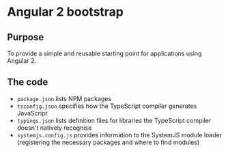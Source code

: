 # Angular 2 bootstrap

## Purpose
To provide a simple and reusable starting point for applications using Angular 2.

## The code

* `package.json` lists NPM packages
* `tsconfig.json` specifies how the TypeScript compiler generates JavaScript
* `typings.json` lists definition files for libraries the TypeScript compiler doesn't natively recognise
* `systemjs.config.js` provides information to the SystemJS module loader (registering the necessary packages and where to find modules)